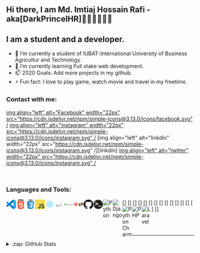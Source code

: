 ## Hi there, I am Md. Imtiaj Hossain Rafi - aka[DarkPrinceIHR]👋👋👋🧒🧒🧒

## I am a student and a developer.

- 🔭 I’m currently a student of IUBAT-International University of Business Agricultur and Technology.
- 🌱 I’m currently learning Full stake web development.
- 📫 2020 Goals: Add more projects in my github.
- ⚡ Fun fact: I love to play game, watch movie and travel in my freetime.

### Contact with me:

[img align="left" alt="Facebook" width="22px" src="https://cdn.jsdelivr.net/npm/simple-icons@3.13.0/icons/facebook.svg" /][facebook]
[img align="left" alt="instagram" width="22px" src="https://cdn.jsdelivr.net/npm/simple-icons@3.13.0/icons/instagram.svg" /][instagram]
[img align="left" alt="linkdin" width="22px" src="https://cdn.jsdelivr.net/npm/simple-icons@3.13.0/icons/instagram.svg" /][linkdin]
[img align="left" alt="twitter" width="22px" src="https://cdn.jsdelivr.net/npm/simple-icons@3.13.0/icons/instagram.svg" /][twitter]

</br>

### Languages and Tools:

[<img align="left" alt="Visual Studio Code" width="26px" src="https://raw.githubusercontent.com/github/explore/80688e429a7d4ef2fca1e82350fe8e3517d3494d/topics/visual-studio-code/visual-studio-code.png" />]
[<img align="left" alt="HTML5" width="26px" src="https://raw.githubusercontent.com/github/explore/80688e429a7d4ef2fca1e82350fe8e3517d3494d/topics/html/html.png" />]
[<img align="left" alt="CSS3" width="26px" src="https://raw.githubusercontent.com/github/explore/80688e429a7d4ef2fca1e82350fe8e3517d3494d/topics/css/css.png" />]
[<img align="left" alt="JavaScript" width="26px" src="https://raw.githubusercontent.com/github/explore/80688e429a7d4ef2fca1e82350fe8e3517d3494d/topics/javascript/javascript.png" />]
[<img align="left" alt="React" width="26px" src="https://raw.githubusercontent.com/github/explore/80688e429a7d4ef2fca1e82350fe8e3517d3494d/topics/react/react.png" />]
[<img align="left" alt="MySQL" width="26px" src="https://raw.githubusercontent.com/github/explore/80688e429a7d4ef2fca1e82350fe8e3517d3494d/topics/mysql/mysql.png" />]
[<img align="left" alt="MongoDB" width="26px" src="https://raw.githubusercontent.com/github/explore/80688e429a7d4ef2fca1e82350fe8e3517d3494d/topics/mongodb/mongodb.png" />]
[<img align="left" alt="Git" width="26px" src="https://raw.githubusercontent.com/github/explore/80688e429a7d4ef2fca1e82350fe8e3517d3494d/topics/git/git.png" />]
[<img align="left" alt="GitHub" width="26px" src="https://raw.githubusercontent.com/github/explore/78df643247d429f6cc873026c0622819ad797942/topics/github/github.png" />]
[<img align="left" alt="Terminal" width="26px" src="https://raw.githubusercontent.com/github/explore/80688e429a7d4ef2fca1e82350fe8e3517d3494d/topics/terminal/terminal.png" />]
[<img align="left" alt="Python" width="26px" src="https://cdn.jsdelivr.net/npm/simple-icons@3.13.0/icons/python.svg" />]
[<img align="left" alt="Django" width="26px" src="https://cdn.jsdelivr.net/npm/simple-icons@3.13.0/icons/django.svg" />]
[<img align="left" alt="PythonCharm" width="26px" src="https://cdn.jsdelivr.net/npm/simple-icons@3.13.0/icons/pycharm.svg" />]
[<img align="left" alt="PHP" width="26px" src="https://cdn.jsdelivr.net/npm/simple-icons@3.13.0/icons/php.svg" />]
[<img align="left" alt="Laravel" width="26px" src="https://cdn.jsdelivr.net/npm/simple-icons@3.13.0/icons/laravel.svg" />]

<br />
<br />

---

<details>
  <summary>:zap: GitHub Stats</summary>

  <img align="left" alt="DarkPrinceIHR's GitHub Stats" src="https://github-readme-stats.codestackr.vercel.app/api?username=DarkPrinceIHR&show_icons=true&hide_border=true" />

</details>

[twitter]: https://twitter.com/MdImtiajHossai4
[instagram]: https://instagram.com/fadded_mist?utm_medium=copy_link
[linkedin]: https://www.linkedin.com/in/md-imtiaj-hossain-rafi-b497411a0/
[facebook]: https://www.facebook.com/imtiajhossain.rafi/
